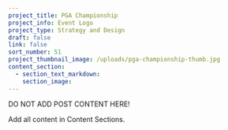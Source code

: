 ```yaml
---
project_title: PGA Championship
project_info: Event Logo
project_type: Strategy and Design
draft: false
link: false
sort_number: 51
project_thumbnail_image: /uploads/pga-championship-thumb.jpg
content_section:
  - section_text_markdown:
    section_image:
---
```

DO NOT ADD POST CONTENT HERE!

Add all content in Content Sections.